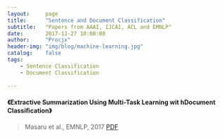 ```yaml
---
layout:     page
title:      "Sentence and Document Classification"
subtitle:   "Papers from AAAI, IJCAI, ACL and EMNLP"
date:       2017-11-27 10:00:00
author:     "Procjx"
header-img: "img/blog/machine-learning.jpg"
catalog:    false
tags:
    - Sentence Classification
    - Document Classification
    
---
```


#### 《Extractive Summarization Using Multi-Task Learning wit hDocument Classiﬁcation》
> Masaru et al., EMNLP, 2017
 [PDF](http://aclweb.org/anthology/D17-1222)

